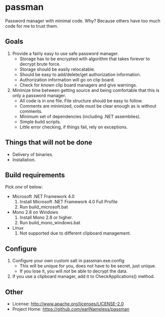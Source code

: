 passman
=======

Password manager with minimal code.  Why? Because others have too much code for me to
trust them.

Goals
-----
 1. Provide a fairly easy to use safe password manager.
    * Storage has to be encrypted with algorithm that takes forever to decrypt brute force.
    * Storage should be easily relocatable.
    * Should be easy to add/delete/get authorization information.
    * Authorization information will go on clip board.
    * Check for known clip board managers and give warnings.
 2. Minimize time between getting source and being comfortable that this is only a password manager.
    * All code is in one file.  File structure should be easy to follow.
    * Comments are minimized, code must be clear enough as is without comments.
    * Minimum set of dependencies (including .NET assemblies).
    * Simple build scripts.
    * Little error checking, if things fail, rely on exceptions.


Things that will not be done
----------------------------
 * Delivery of binaries.
 * Installation.

Build requirements
------------------
Pick *one* of below:
 * Microsoft .NET Framework 4.0
    1. Install Microsoft .NET Framework 4.0 Full Profile
	2. Run build_microsoft.bat
 * Mono 2.8 on Windows
    1. Install Mono 2.8 or higher.
	2. Run build_mono_windows.bat
 * Linux
    1. Not supported due to different clipboard management.

Configure
---------
 1. Configure your own custom salt in passman.exe.config
    * This will be unique for you, does not have to be secret, just unique.
    * If you lose it, you will *not* be able to decrypt the data.
 2. If you use a clipboard manager, add it to CheckApplications() method.

Other
-----
 * License: http://www.apache.org/licenses/LICENSE-2.0
 * Project Home: https://github.com/earlNameless/passman
